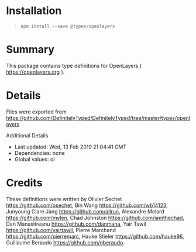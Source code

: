 # Installation
> `npm install --save @types/openlayers`

# Summary
This package contains type definitions for OpenLayers ( https://openlayers.org ).

# Details
Files were exported from https://github.com/DefinitelyTyped/DefinitelyTyped/tree/master/types/openlayers

Additional Details
 * Last updated: Wed, 13 Feb 2019 21:04:41 GMT
 * Dependencies: none
 * Global values: ol

# Credits
These definitions were written by Olivier Sechet <https://github.com/osechet>, Bin Wang <https://github.com/wb14123>, Junyoung Clare Jang <https://github.com/ailrun>, Alexandre Melard <https://github.com/mylen>, Chad Johnston <https://github.com/iamthechad>, Dan Manastireanu <https://github.com/danmana>, Yair Tawil <https://github.com/yairtawil>, Pierre Marchand <https://github.com/pierremarc>, Hauke Stieler <https://github.com/hauke96>, Guillaume Beraudo <https://github.com/gberaudo>.
